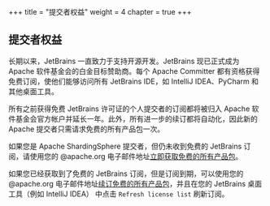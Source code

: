 +++
title = "提交者权益"
weight = 4
chapter = true
+++

## 提交者权益

长期以来，JetBrains 一直致力于支持开源开发。JetBrains 现已正式成为Apache 软件基金会的白金目标赞助商。每个 Apache Committer 都有资格获得免费订阅，使他们能够访问所有 JetBrains IDE，如 IntelliJ IDEA、PyCharm 和其他桌面工具。

所有之前获得免费 JetBrains 许可证的个人提交者的订阅都将被归入 Apache 软件基金会官方帐户并延长一年。此外，所有进一步的续订都将自动化，因此新的 Apache 提交者只需请求免费的所有产品包一次。

如果您是 Apache ShardingSphere 提交者，但仍未收到免费的 JetBrains 订阅，请使用您的 @apache.org 电子邮件地址[立即获取免费的所有产品包](https://www.jetbrains.com/shop/eform/apache?product=ALL)。

如果您已经获取到了免费的 JetBrains 订阅，但是订阅到期，可以使用您的 @apache.org 电子邮件地址[续订免费的所有产品包](https://www.jetbrains.com/shop/eform/apache?product=ALL)，并且在您的 JetBrains 桌面工具（例如 IntelliJ IDEA） 中点击 `Refresh license list` 刷新订阅。
